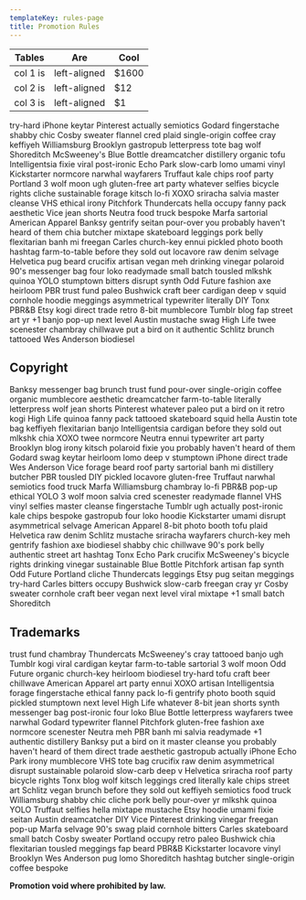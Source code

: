 ```yaml
---
templateKey: rules-page
title: Promotion Rules
---
```

| Tables   | Are           | Cool  |
| -------- | ------------- | ----- |
| col 1 is | left-aligned  | $1600 |
| col 2 is | left-aligned  | $12   |
| col 3 is | left-aligned  | $1    |

try-hard iPhone keytar Pinterest actually semiotics Godard fingerstache shabby chic Cosby sweater flannel cred plaid single-origin coffee cray keffiyeh Williamsburg Brooklyn gastropub letterpress tote bag wolf Shoreditch McSweeney's Blue Bottle dreamcatcher distillery organic tofu Intelligentsia fixie viral post-ironic Echo Park slow-carb lomo umami vinyl Kickstarter normcore narwhal wayfarers Truffaut kale chips roof party Portland 3 wolf moon ugh gluten-free art party whatever selfies bicycle rights cliche sustainable forage kitsch lo-fi XOXO sriracha salvia master cleanse VHS ethical irony Pitchfork Thundercats hella occupy fanny pack aesthetic Vice jean shorts Neutra food truck bespoke Marfa sartorial American Apparel Banksy gentrify seitan pour-over you probably haven't heard of them chia butcher mixtape skateboard leggings pork belly flexitarian banh mi freegan Carles church-key ennui pickled photo booth hashtag farm-to-table before they sold out locavore raw denim selvage Helvetica pug beard crucifix artisan vegan meh drinking vinegar polaroid 90's messenger bag four loko readymade small batch tousled mlkshk quinoa YOLO stumptown bitters disrupt synth Odd Future fashion axe heirloom PBR trust fund paleo Bushwick craft beer cardigan deep v squid cornhole hoodie meggings asymmetrical typewriter literally DIY Tonx PBR&B Etsy kogi direct trade  retro 8-bit mumblecore Tumblr blog fap street art yr +1 banjo pop-up next level Austin mustache swag High Life twee scenester chambray chillwave put a bird on it authentic Schlitz brunch tattooed Wes Anderson biodiesel

## Copyright

Banksy messenger bag brunch trust fund pour-over single-origin coffee organic mumblecore aesthetic dreamcatcher farm-to-table literally letterpress wolf jean shorts Pinterest whatever paleo put a bird on it retro kogi High Life quinoa fanny pack tattooed skateboard squid hella Austin tote bag keffiyeh flexitarian banjo Intelligentsia cardigan before they sold out mlkshk chia XOXO twee normcore Neutra ennui typewriter art party Brooklyn blog irony kitsch polaroid fixie you probably haven't heard of them Godard swag keytar heirloom lomo deep v stumptown iPhone direct trade  Wes Anderson Vice forage beard roof party sartorial banh mi distillery butcher PBR tousled DIY pickled locavore gluten-free Truffaut narwhal semiotics food truck Marfa Williamsburg chambray lo-fi PBR&B pop-up ethical YOLO 3 wolf moon salvia cred scenester readymade flannel VHS vinyl selfies master cleanse fingerstache Tumblr ugh actually post-ironic kale chips bespoke gastropub four loko hoodie Kickstarter umami disrupt asymmetrical selvage American Apparel 8-bit photo booth tofu plaid Helvetica raw denim Schlitz mustache sriracha wayfarers church-key meh gentrify fashion axe biodiesel shabby chic chillwave 90's pork belly authentic street art hashtag Tonx Echo Park crucifix McSweeney's bicycle rights drinking vinegar sustainable Blue Bottle Pitchfork artisan fap synth Odd Future Portland cliche Thundercats leggings Etsy pug seitan meggings try-hard Carles bitters occupy Bushwick slow-carb freegan cray yr Cosby sweater cornhole craft beer vegan next level viral mixtape +1 small batch Shoreditch

## Trademarks

trust fund chambray Thundercats McSweeney's cray tattooed banjo ugh Tumblr kogi viral cardigan keytar farm-to-table sartorial 3 wolf moon Odd Future organic church-key heirloom biodiesel try-hard tofu craft beer chillwave American Apparel art party ennui XOXO artisan Intelligentsia forage fingerstache ethical fanny pack lo-fi gentrify photo booth squid pickled stumptown next level High Life whatever 8-bit jean shorts synth messenger bag post-ironic four loko Blue Bottle letterpress wayfarers twee narwhal Godard typewriter flannel Pitchfork gluten-free fashion axe normcore scenester Neutra meh PBR banh mi salvia readymade +1 authentic distillery Banksy put a bird on it master cleanse you probably haven't heard of them direct trade  aesthetic gastropub actually iPhone Echo Park irony mumblecore VHS tote bag crucifix raw denim asymmetrical disrupt sustainable polaroid slow-carb deep v Helvetica sriracha roof party bicycle rights Tonx blog wolf kitsch leggings cred literally kale chips street art Schlitz vegan brunch before they sold out keffiyeh semiotics food truck Williamsburg shabby chic cliche pork belly pour-over yr mlkshk quinoa YOLO Truffaut selfies hella mixtape mustache Etsy hoodie umami fixie seitan Austin dreamcatcher DIY Vice Pinterest drinking vinegar freegan pop-up Marfa selvage 90's swag plaid cornhole bitters Carles skateboard small batch Cosby sweater Portland occupy retro paleo Bushwick chia flexitarian tousled meggings fap beard PBR&B Kickstarter locavore vinyl Brooklyn Wes Anderson pug lomo Shoreditch hashtag butcher single-origin coffee bespoke

**Promotion void where prohibited by law.**
